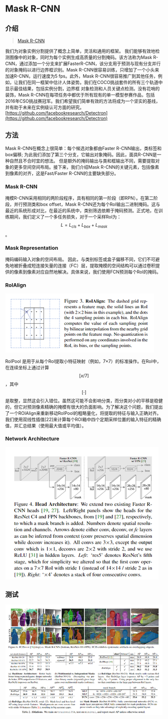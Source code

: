 # Mask R-CNN

## 介绍

> [Mask R-CNN](https://arxiv.org/pdf/1703.06870.pdf)

我们为对象实例分割提供了概念上简单，灵活和通用的框架。 我们能够有效地检测图像中的对象，同时为每个实例生成高质量的分割掩码。该方法称为Mask R-CNN，通过添加一个分支来扩展FasterR-CNN，该分支用于预测与现有分支并行的对象掩码以进行边界框识别。Mask R-CNN很容易训练，只增加了一个小头来加速R-CNN，运行速度为5 fps。此外，Mask R-CNN很容易推广到其他任务，例如，让我们在同一框架中估计人体姿势。我们在COCO挑战套件的所有三个轨道中显示最佳结果，包括实例分割，边界框 对象检测和人员关键点检测。没有花哨的装饰，Mask R-CNN在每项任务中都优于所有现有的单一模型参赛作品，包括2016年CSO挑战赛冠军。我们希望我们简单有效的方法将成为一个坚实的基线，并有助于未来在实例级认可方面的研究。[https://github.com/facebookresearch/Detectron](https://github.com/facebookresearch/Detectron)

## 方法

Mask R-CNN在概念上很简单：每个候选对象都由Faster R-CNN输出，类标签和box偏移; 为此我们添加了第三个分支，它输出对象掩码。因此，面具R-CNN是一种自然且不合时宜的想法。 但是额外的掩码输出与类和框输出不同，需要提取对象的更多空间空间布局。接下来，我们介绍Mask R-CNN的关键元素，包括像素到像素的对齐，这是Fast/Faster R-CNN的主要缺失部分。

### Mask R-CNN

掩模R-CNN采用相同的两阶段程序，具有相同的第一阶段（即RPN）。在第二阶段，并行预测类和box offset，Mask R-CNN还为每个RoI输出二进制掩码。这与最近的系统形成对比，在最近的系统中，类别筛选依赖于掩码预测。正式地，在训练期间，我们定义了一个多任务损失，对于一个采样RoI为： $$L=L_{c l s}+L_{b o x}+L_{m a s k}$$ 。

### Mask Representation

掩码编码输入对象的空间布局。 因此，与类别标签或盒子偏移不同，它们不可避免地被折叠成短连接矢量的连接（FC）层，提取掩模的空间结构可以通过卷积提供的像素到像素对应自然地解决。具体来说，我们使用FCN预测每个RoI的掩码。

### RoIAlign

![](../../.gitbook/assets/image%20%2822%29.png)

RoIPool 是用于从每个RoI提取小特征映射（例如，7×7）的标准操作。在RoI中，在连续坐标上通过计算 $$[x / 7]$$ ，其中 $$[\cdot]$$ 是取整，显然这会引入错位。虽然这可能不会影响分类，而分类对小的平移是稳健的，但它对预测像素精确的掩模有很大的负面影响。为了解决这个问题，我们提出了一个ROIAlign来重新移动RoIPool的粗略量化，将提取的特征与输入正确对齐。我们使用双线性插值\[22\]来计算每个ROI箱中四个定期采样位置的输入特征的精确值，并汇总结果（使用最大值或平均值）。

### Network Architecture

![](../../.gitbook/assets/image%20%2858%29.png)

## 测试

![](../../.gitbook/assets/image%20%28132%29.png)



